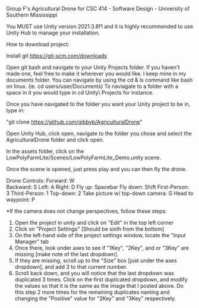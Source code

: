 Group F's Agricultural Drone for CSC 414 - Software Design - University of Southern Mississippi

You MUST use Unity version 2021.3.8f1 and it is highly recommended to use Unity Hub to manage your installation.

How to download project:

Install git
https://git-scm.com/downloads

Open git bash and navigate to your Unity Projects folder. If you haven't made one, feel free to make it wherever you would like. I keep mine in my documents folder.
You can navigate by using the cd & ls command like bash on linux. (ie. cd users/user/Documents) 
To naviagate to a folder with a space in it you would type in cd Unity\ Projects for instance.

Once you have navigated to the folder you want your Unity project to be in, type in:

"git clone https://github.com/gibbyb/AgriculturalDrone"

Open Unity Hub, click open, navigate to the folder you chose and select the AgriculturalDrone folder and click open. 


In the assets folder, click on the LowPolyFarmLite/Scenes/LowPolyFarmLite_Demo.unity scene. 

Once the scene is opened, just press play and you can then fly the drone.

Drone Controls:
Forward:      W	 
Backward:     S
Left:         A
Right:        D
Fly up:       Spacebar
Fly down:     Shift
First-Person: 3
Third-Person: 1
Top-down:     2
Take picture w/ top-down camera:    G
Head to waypoint: P


*If the camera does not change perspectives, follow these steps:
1) Open the project in unity and click on "Edit" in the top left corner
2) Click on "Project Settings" [Should be sixth from the bottom]
3) On the left-hand side of the project settings window, locate the "Input Manager" tab
4) Once there, look under axes to see if "1Key", "2Key", and or "3Key" are missing [make note of the last dropdown].
5) If they are missing, scroll up to the "Size" box [just under the axes dropdown], and add 3 to that current number.
6) Scroll back down, and you will notice that the last dropdown was duplicated 3 times. 
   Click on the first duplicated dropdown, and modify the values so that it is the same as the
   image that I posted above. Do this step 2 more times for the remaining duplicates naming and
   changing the "Positive" value for "2Key" and "3Key" respectively.
